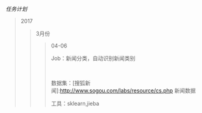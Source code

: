 <em>任务计划</em>
>2017
>>3月份
>>>04-06
      <p>Job：新闻分类，自动识别新闻类别</p>
      <p>数据集：[搜狐新闻]:http://www.sogou.com/labs/resource/cs.php 新闻数据</p>
      <p>工具：sklearn,jieba</p>

